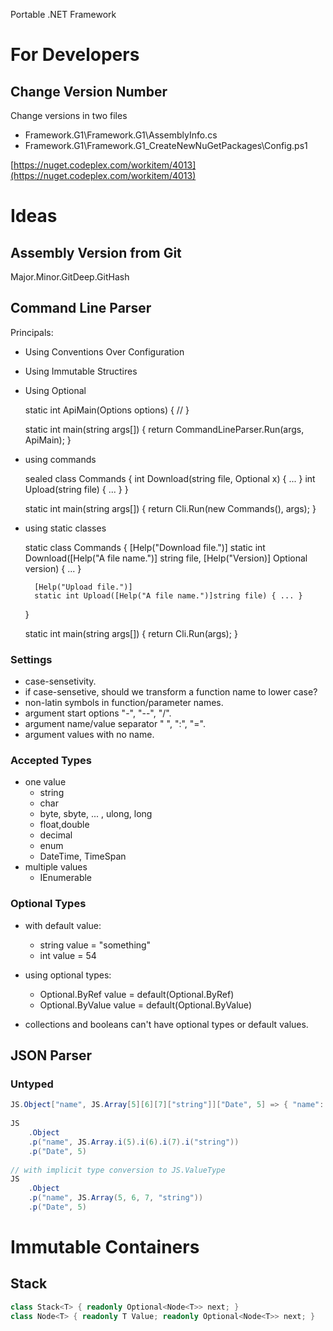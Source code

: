 ﻿Portable .NET Framework 

# For Developers

## Change Version Number

Change versions in two files

- Framework.G1\Framework.G1\AssemblyInfo.cs
- Framework.G1\Framework.G1\_CreateNewNuGetPackages\Config.ps1 

[https://nuget.codeplex.com/workitem/4013](https://nuget.codeplex.com/workitem/4013)

# Ideas

## Assembly Version from Git

Major.Minor.GitDeep.GitHash

## Command Line Parser

Principals:

- Using Conventions Over Configuration
- Using Immutable Structires
- Using Optional


    static int ApiMain(Options options)
    {
        //
    }

    static int main(string args[])
    {
        return CommandLineParser.Run(args, ApiMain);
    }
    
- using commands


    sealed class Commands
    {
        int Download(string file, Optional<int> x) { ... }
        int Upload(string file) { ... }
    } 
    
    static int main(string args[])
    {
        return Cli.Run(new Commands(), args);
    }
    
- using static classes


    static class Commands
    {
        [Help("Download file.")]
        static int Download([Help("A file name.")] string file, [Help("Version)] Optional<int> version) { ... }
        
        [Help("Upload file.")]
        static int Upload([Help("A file name.")]string file) { ... }
    } 
    
    static int main(string args[])
    {
        return Cli.Run<Commands>(args);
    }
    
### Settings

- case-sensetivity.
- if case-sensetive, should we transform a function name to lower case?
- non-latin symbols in function/parameter names.
- argument start options "-", "--", "/".
- argument name/value separator " ", ":", "=".
- argument values with no name.

### Accepted Types

- one value
    - string
    - char
    - byte, sbyte, ... , ulong, long
    - float,double
    - decimal
    - enum
    - DateTime, TimeSpan
- multiple values
    - IEnumerable
    
### Optional Types

- with default value:
    - string value = "something"
    - int value = 54
- using optional types:
    - Optional.ByRef<string> value = default(Optional.ByRef<string>)
    - Optional.ByValue<int> value = default(Optional.ByValue<int>)
    
- collections and booleans can't have optional types or default values. 

## JSON Parser

### Untyped

```C#
JS.Object["name", JS.Array[5][6][7]["string"]]["Date", 5] => { "name": [ 5, 6, 7, "string"], "Date": 5 }
    
JS
    .Object
    .p("name", JS.Array.i(5).i(6).i(7).i("string"))
    .p("Date", 5)
    
// with implicit type conversion to JS.ValueType    
JS
    .Object
    .p("name", JS.Array(5, 6, 7, "string"))
    .p("Date", 5)
```    
    
# Immutable Containers

## Stack

```C#
class Stack<T> { readonly Optional<Node<T>> next; } 
class Node<T> { readonly T Value; readonly Optional<Node<T>> next; }
``` 
    
